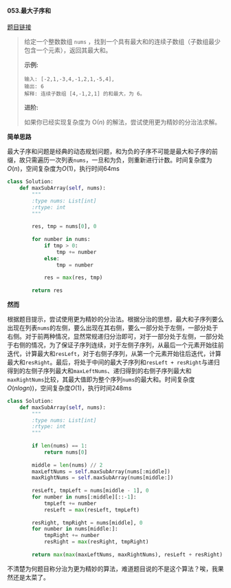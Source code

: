 #### 053.最大子序和
[题目链接](https://leetcode-cn.com/problems/maximum-subarray)
> 给定一个整数数组 `nums` ，找到一个具有最大和的连续子数组（子数组最少包含一个元素），返回其最大和。
>
> **示例:**
>
> ```
> 输入: [-2,1,-3,4,-1,2,1,-5,4],
> 输出: 6
> 解释: 连续子数组 [4,-1,2,1] 的和最大，为 6。
> ```
>
> **进阶:**
>
> 如果你已经实现复杂度为 O(*n*) 的解法，尝试使用更为精妙的分治法求解。

**简单思路**

最大子序和问题是经典的动态规划问题，和为负的子序不可能是最大和子序的前缀，故只需遍历一次列表```nums```，一旦和为负，则重新进行计数。时间复杂度为$O(n)$，空间复杂度为$O(1)$，执行时间64ms

```python
class Solution:
    def maxSubArray(self, nums):
        """
        :type nums: List[int]
        :rtype: int
        """
        
        res, tmp = nums[0], 0
        
        for number in nums:
            if tmp > 0:
                tmp += number
            else:
                tmp = number
            
            res = max(res, tmp)
        
        return res
```

**然而**

根据题目提示，尝试使用更为精妙的分治法。根据分治的思想，最大和子序列要么出现在列表```nums```的左侧，要么出现在其右侧，要么一部分处于左侧，一部分处于右侧。对于前两种情况，显然常规递归分治即可，对于一部分处于左侧，一部分处于右侧的情况，为了保证子序列连续，对于左侧子序列，从最后一个元素开始往前迭代，计算最大和```resLeft```，对于右侧子序列，从第一个元素开始往后迭代，计算最大和```resRight```。最后，将处于中间的最大子序列和```resLeft + resRight```与递归得到的左侧子序列最大和```maxLeftNums```、递归得到的右侧子序列最大和```maxRightNums```比较，其最大值即为整个序列```nums```的最大和。时间复杂度$O(nlogn))$，空间复杂度$O(1)$，执行时间248ms

```python
class Solution:
    def maxSubArray(self, nums):
        """
        :type nums: List[int]
        :rtype: int
        """
        
        if len(nums) == 1:
            return nums[0]
        
        middle = len(nums) // 2
        maxLeftNums = self.maxSubArray(nums[:middle])
        maxRightNums = self.maxSubArray(nums[middle:])
        
        resLeft, tmpLeft = nums[middle - 1], 0
        for number in nums[:middle][::-1]:
            tmpLeft += number
            resLeft = max(resLeft, tmpLeft)
        
        resRight, tmpRight = nums[middle], 0
        for number in nums[middle:]:
            tmpRight += number   
            resRight = max(resRight, tmpRight)
        
        return max(max(maxLeftNums, maxRightNums), resLeft + resRight)
```

不清楚为何题目称分治为更为精妙的算法，难道题目说的不是这个算法？唉，我果然还是太菜了。

